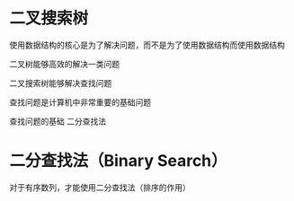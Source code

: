 # 二叉搜索树

使用数据结构的核心是为了解决问题，而不是为了使用数据结构而使用数据结构

二叉树能够高效的解决一类问题

二叉搜索树能够解决查找问题

查找问题是计算机中非常重要的基础问题

查找问题的基础 二分查找法

# 二分查找法（Binary Search）

对于有序数列，才能使用二分查找法（排序的作用）


